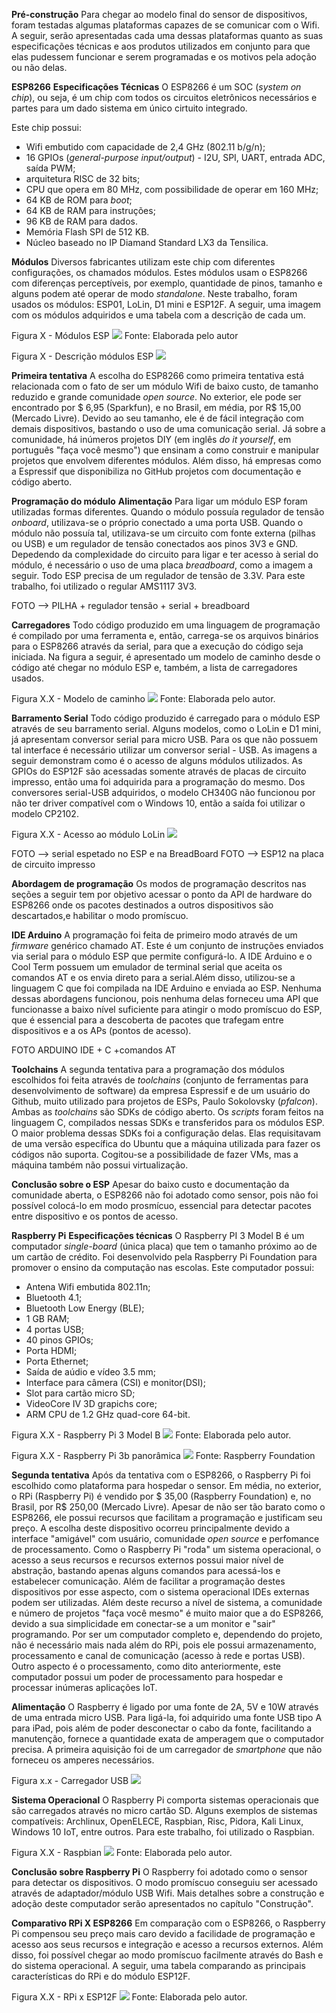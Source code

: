 


**Pré-construção**
Para chegar ao modelo final do sensor de dispositivos, foram testadas algumas plataformas capazes de se comunicar com o Wifi. A seguir, serão apresentadas cada uma dessas plataformas quanto as suas especificações técnicas e aos produtos utilizados em conjunto para que elas pudessem funcionar e serem programadas e os motivos pela adoção ou não delas.


**ESP8266**
**Especificações Técnicas**
O ESP8266 é um SOC (*system on chip*), ou seja, é um chip com todos os circuitos eletrônicos necessários e partes para um dado sistema em único cirtuito integrado.

Este chip possui:
* Wifi embutido com capacidade de 2,4 GHz (802.11 b/g/n);
* 16 GPIOs (*general-purpose input/output*) - I2U, SPI, UART, entrada ADC, saída PWM;
* arquitetura RISC de 32 bits;
* CPU que opera em  80 MHz, com possibilidade de operar em 160 MHz;
* 64 KB de ROM para *boot*;
* 64 KB de RAM para instruções;
* 96 KB de RAM para dados.
* Memória Flash SPI de 512 KB.
* Núcleo baseado no IP Diamand Standard LX3 da Tensilica.

**Módulos**
Diversos fabricantes utilizam este chip com diferentes configurações, os chamados módulos. Estes módulos usam o ESP8266 com diferenças perceptíveis, por exemplo, quantidade de pinos, tamanho e alguns podem até operar de modo *standalone*. Neste trabalho, foram usados os módulos: ESP01, LoLin, D1 mini e ESP12F. A seguir, uma imagem com os módulos adquiridos e uma tabela com a descrição de cada um.


Figura X - Módulos ESP
![](modulos-esp.jpg)
Fonte: Elaborada pelo autor

Figura X - Descrição módulos ESP
![](preco-modulos.png)

**Primeira tentativa**
A escolha do ESP8266 como primeira tentativa está relacionada com o fato de ser um módulo Wifi de baixo custo, de tamanho reduzido e grande comunidade *open source*. No exterior, ele pode ser encontrado por $ 6,95 (Sparkfun), e no Brasil, em média, por R$ 15,00 (Mercado Livre).  Devido ao seu tamanho, ele é de fácil integração com demais dispositivos, bastando o uso de uma comunicação serial. Já sobre a comunidade, há inúmeros projetos DIY (em inglês *do it yourself*, em português "faça você mesmo") que ensinam a como construir e manipular projetos que envolvem diferentes módulos. Além disso, há empresas como a Espressif que disponibiliza no GitHub projetos com documentação e código aberto.


**Programação do módulo**
**Alimentação**
Para ligar um módulo ESP foram utilizadas formas diferentes. Quando o módulo possuía regulador de tensão *onboard*, utilizava-se o próprio conectado a uma porta USB. Quando o módulo não possuía tal, utilizava-se um circuito com fonte externa (pilhas ou USB) e um regulador de tensão conectados aos pinos 3V3 e GND. Depedendo da complexidade do circuito para ligar e ter acesso à serial do módulo, é necessário o uso de uma placa *breadboard*, como a imagem a seguir. Todo ESP precisa de um regulador de tensão de 3.3V. Para este trabalho, foi utilizado o regular AMS1117 3V3.

FOTO --> PILHA + regulador tensão + serial + breadboard

**Carregadores**
Todo código produzido em uma linguagem de programação é compilado por uma ferramenta e, então, carrega-se os arquivos binários para o ESP8266 através da serial, para que a execução do código seja iniciada. Na figura a seguir, é apresentado um modelo de caminho desde o código até chegar no módulo ESP e, também, a lista de carregadores usados.

Figura X.X - Modelo de caminho
![](toolchain.png)
Fonte: Elaborada pelo autor.

**Barramento Serial**
Todo código produzido é carregado para o módulo ESP através de seu barramento serial. Alguns modelos, como o LoLin e D1 mini, já apresentam conversor serial para micro USB. Para os que não possuem tal interface é necessário utilizar um conversor serial - USB. As imagens a seguir demonstram como é o acesso de alguns módulos utilizados. As GPIOs do ESP12F são acessadas somente através de placas de circuito impresso, então uma foi adquirida para a programação do mesmo.
Dos conversores serial-USB adquiridos, o modelo CH340G não funcionou por não ter driver compatível com o Windows 10, então a saída foi utilizar o modelo CP2102.

Figura X.X - Acesso ao módulo LoLin
![](lolin-acesso.jpg)

FOTO --> serial espetado no ESP e na BreadBoard
FOTO --> ESP12 na placa de circuito impresso

**Abordagem de programação**
Os modos de programação descritos nas seções a seguir tem por objetivo acessar o ponto da API de hardware do ESP8266 onde os pacotes destinados a outros dispositivos são descartados,e habilitar o modo promíscuo.

**IDE Arduino**
A programação foi feita de primeiro modo através de um *firmware* genérico chamado AT. Este é um conjunto de instruções enviados via serial para o módulo ESP que permite configurá-lo. A IDE Arduino e o Cool Term possuem um emulador de terminal serial que aceita os comandos AT e os envia direto para a serial.Além disso, utilizou-se a linguagem C que foi compilada na IDE Arduino e enviada ao ESP.
Nenhuma dessas abordagens funcionou, pois nenhuma delas forneceu uma API que funcionasse a baixo nível suficiente para atingir o modo promíscuo do ESP, que é essencial para a descoberta de pacotes que trafegam entre dispositivos e a os APs (pontos de acesso).

FOTO ARDUINO IDE + C +comandos AT

**Toolchains**
A segunda tentativa para a programação  dos módulos escolhidos foi feita através de *toolchains* (conjunto de ferramentas para desenvolvimento de software) da empresa Espressif e de um usuário do Github, muito utilizado para projetos de ESPs, Paulo Sokolovsky (*pfalcon*). Ambas as *toolchains* são SDKs de código aberto.
Os *scripts* foram feitos na linguagem C, compilados nessas SDKs e transferidos para os módulos ESP.
O maior problema dessas SDKs foi a configuração delas. Elas requisitavam de uma versão específica do Ubuntu que a máquina utilizada para  fazer os códigos não suporta. Cogitou-se a possibilidade de fazer VMs, mas a máquina também não possui virtualização.

**Conclusão sobre o ESP**
Apesar do baixo custo e documentação da comunidade aberta, o ESP8266 não foi adotado como sensor, pois não foi possível colocá-lo em modo prosmícuo, essencial para detectar pacotes entre dispositivo e os pontos de acesso.

**Raspberry Pi**
**Especificações técnicas**
  O Raspberry PI 3 Model B é um computador *single-board* (única placa) que tem o tamanho próximo ao de um cartão de crédito. Foi desenvolvido pela Raspberry Pi Foundation para promover o ensino da computação nas escolas. Este computador possui:
  * Antena Wifi embutida 802.11n;
  * Bluetooth 4.1;
  * Bluetooth Low Energy (BLE);
  * 1 GB RAM;
  * 4 portas USB;
  * 40 pinos GPIOs;
  * Porta HDMI;
  * Porta Ethernet;
  * Saída de aúdio e vídeo 3.5 mm;
  * Interface para câmera (CSI) e monitor(DSI);
  * Slot para cartão micro SD;
  * VideoCore IV 3D grapichs core;
  * ARM CPU de 1.2 GHz quad-core 64-bit.

Figura X.X -  Raspberry Pi 3 Model B
![](rpi-3.jpg)
Fonte: Elaborada pelo autor.

Figura X.X - Raspberry Pi 3b panorâmica
![](rpi.jpg)
Fonte: Raspberry Foundation

**Segunda tentativa**
Após da tentativa com o ESP8266, o Raspberry Pi foi escolhido como plataforma para hospedar o sensor.
Em média, no exterior, o RPi (Raspberry Pi) é vendido por $ 35,00 (Raspberry Foundation) e, no Brasil, por R$ 250,00 (Mercado Livre). Apesar de não ser tão barato como o ESP8266, ele possui recursos que facilitam a programação e justificam seu preço.
A escolha deste dispositivo ocorreu principalmente devido a interface "amigável" com usuário, comunidade *open source* e perfomance de processamento. Como o Raspberry Pi "roda" um sistema operacional, o acesso a seus recursos e recursos externos possui maior nível de abstração, bastando apenas alguns comandos para acessá-los e estabelecer comunicação. Além de facilitar a programação destes dispositivos por esse aspecto, com o sistema operacional IDEs externas podem ser utilizadas.
Além deste recurso a nível de sistema, a comunidade e número de projetos "faça você mesmo" é muito maior que a do ESP8266, devido a sua simplicidade em conectar-se a um monitor e "sair" programando. Por ser um computador completo e, dependendo do projeto, não é necessário mais nada além do RPi, pois ele possui armazenamento, processamento e canal de comunicação (acesso à rede e portas USB).
Outro aspecto é o processamento, como dito anteriormente, este computador possui um poder de processamento para hospedar e processar inúmeras aplicações IoT.

**Alimentação**
O Raspberry é ligado por uma fonte de 2A, 5V e 10W através de uma entrada micro USB. Para ligá-la, foi adquirido uma fonte USB tipo A para iPad, pois além de poder desconectar o cabo da fonte, facilitando a manutenção, fornece a quantidade exata de amperagem que o computador precisa. A primeira aquisição foi de um carregador de *smartphone* que não forneceu os amperes necessários.

Figura x.x - Carregador USB
![](carregador-ipad.jpg)

**Sistema Operacional**
O Raspberry Pi comporta sistemas operacionais que são carregados através no micro cartão SD. Alguns exemplos de sistemas compatíveis: Archlinux, OpenELECE, Raspbian, Risc, Pidora, Kali Linux, Windows 10 IoT, entre outros. Para este trabalho, foi utilizado o Raspbian.

Figura X.X - Raspbian
![](raspbian.png)
Fonte: Elaborada pelo autor.

**Conclusão sobre Raspberry Pi**
O Raspberry foi adotado como o sensor para detectar os dispositivos. O modo promíscuo conseguiu ser acessado através de adaptador/módulo USB Wifi. Mais detalhes sobre a construção e adoção deste computador serão apresentados no capítulo "Construção".

**Comparativo RPi X ESP8266**
Em comparação com o ESP8266, o Raspberry Pi compensou seu preço mais caro devido a facilidade de programação e acesso aos seus recursos e integração e acesso a recursos externos. Além disso, foi possível chegar ao modo promíscuo facilmente através do Bash e do sistema operacional. A seguir, uma tabela comparando as principais características do RPi e do módulo ESP12F.

Figura X.X - RPi x ESP12F
![](rpi-esp.png)
Fonte: Elaborada pelo autor.
